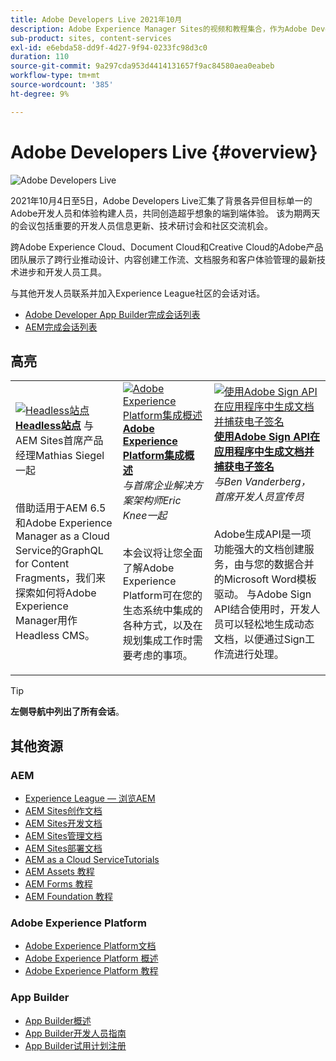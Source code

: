 ```yaml
---
title: Adobe Developers Live 2021年10月
description: Adobe Experience Manager Sites的视频和教程集合，作为Adobe Developers Live活动的一部分提供。
sub-product: sites, content-services
exl-id: e6ebda58-dd9f-4d27-9f94-0233fc98d3c0
duration: 110
source-git-commit: 9a297cda953d4414131657f9ac84580aea0eabeb
workflow-type: tm+mt
source-wordcount: '385'
ht-degree: 9%

---
```


# Adobe Developers Live {#overview}

<img alt="Adobe Developers Live" src="/help/adobe-developers-live/assets/adl.png" />

2021年10月4日至5日，Adobe Developers Live汇集了背景各异但目标单一的Adobe开发人员和体验构建人员，共同创造超乎想象的端到端体验。 该为期两天的会议包括重要的开发人员信息更新、技术研讨会和社区交流机会。

跨Adobe Experience Cloud、Document Cloud和Creative Cloud的Adobe产品团队展示了跨行业推动设计、内容创建工作流、文档服务和客户体验管理的最新技术进步和开发人员工具。

与其他开发人员联系并加入Experience League社区的会话对话。
* [Adobe Developer App Builder完成会话列表](https://experienceleaguecommunities.adobe.com/t5/project-firefly-discussions/adobe-developers-live-october-2021-project-firefly-s-complete/td-p/425779)
* [AEM完成会话列表](https://experienceleaguecommunities.adobe.com/t5/adobe-experience-manager/adobe-developers-live-october-2021-complete-session-list/m-p/423041#M120517)

## 高亮

<table>
  <tr>
   <td>
      <a href="headless.md">
      <img alt="Headless站点" src="/help/adobe-developers-live/assets/mathias.png"/>
      </a>
      <div>
         <a href="headless.md"><strong>Headless站点</strong></a>         
         与AEM Sites首席产品经理Mathias Siegel一起<br/><em></em>
      </div>
      <p>
        <br/>
         借助适用于AEM 6.5和Adobe Experience Manager as a Cloud Service的GraphQL for Content Fragments，我们来探索如何将Adobe Experience Manager用作Headless CMS。
      </p>
     </td>   
     <td>
      <a href="aep-integration.md">
      <img alt="Adobe Experience Platform集成概述" src="/help/adobe-developers-live/assets/eric.png"/>
      </a>
      <div>
         <a href="aep-integration.md"><strong>Adobe Experience Platform集成概述</strong></a>
         <br/><em>与首席企业解决方案架构师Eric Knee一起</em>
      </div>
      <p>
        <br/>
         本会议将让您全面了解Adobe Experience Platform可在您的生态系统中集成的各种方式，以及在规划集成工作时需要考虑的事项。
      </p>
   </td>
   </td>
     <td>
      <a href="pdf-services-api.md">
      <img alt="使用Adobe Sign API在应用程序中生成文档并捕获电子签名" src="/help/adobe-developers-live/assets/ben.png"/>
      </a>
      <div>
         <a href="pdf-services-api.md"><strong>使用Adobe Sign API在应用程序中生成文档并捕获电子签名</strong></a>
         <br/><em>与Ben Vanderberg，首席开发人员宣传员</em>
      </div>
      <p>
        <br/>
         Adobe生成API是一项功能强大的文档创建服务，由与您的数据合并的Microsoft Word模板驱动。 与Adobe Sign API结合使用时，开发人员可以轻松地生成动态文档，以便通过Sign工作流进行处理。
      </p>
   </td> 
  </tr>
</table>

>[!TIP]
>
>**左侧导航中列出了所有会话**。

## 其他资源

### AEM

* [Experience League — 浏览AEM](https://experienceleague.adobe.com/#recommended/solutions/experience-manager)
* [AEM Sites创作文档](https://experienceleague.adobe.com/docs/experience-manager-65/authoring/home.html)
* [AEM Sites开发文档](https://experienceleague.adobe.com/docs/experience-manager-65/developing/home.html)
* [AEM Sites管理文档](https://experienceleague.adobe.com/docs/experience-manager-65/administering/home.html)
* [AEM Sites部署文档](https://experienceleague.adobe.com/docs/experience-manager-65/deploying/home.html)
* [AEM as a Cloud ServiceTutorials](https://experienceleague.adobe.com/docs/experience-manager-learn/cloud-service/overview.html?lang=zh-Hans)
* [AEM Assets 教程](https://experienceleague.adobe.com/docs/experience-manager-learn/assets/overview.html)
* [AEM Forms 教程](https://experienceleague.adobe.com/docs/experience-manager-learn/forms/overview.html)
* [AEM Foundation 教程](https://experienceleague.adobe.com/docs/experience-manager-learn/foundation/overview.html)

### Adobe Experience Platform

* [Adobe Experience Platform文档](https://experienceleague.adobe.com/docs/experience-platform.html)
* [Adobe Experience Platform 概述](https://experienceleague.adobe.com/docs/experience-platform/landing/home.html?lang=zh-Hans)
* [Adobe Experience Platform 教程](https://experienceleague.adobe.com/docs/platform-learn/tutorials/overview.html?lang=en)

### App Builder

* [App Builder概述](https://adobe.ly/aem-appbuilder)
* [App Builder开发人员指南](https://adobe.ly/appbuilder)
* [App Builder试用计划注册](https://adobe.ly/appbuilder-trial)
